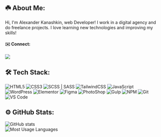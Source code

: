 ## ☘️ About Me:
Hi, I'm Alexander Kanashkin, web Developer! I work in a digital agency and do freelance projects. I love learning new technologies and improving my skills!

#### ✉️ Connect:
[<img src="https://img.shields.io/badge/Telegram-2CA5E0?style=for-the-badge&logo=telegram&logoColor=white"/>](https://t.me/adkanashkin)

## 🛠️ Tech Stack:

![HTML5](https://img.shields.io/badge/html5-%23E34F26.svg?style=for-the-badge&logo=html5&logoColor=white)
![CSS3](https://img.shields.io/badge/css3-%231572B6.svg?style=for-the-badge&logo=css3&logoColor=white)
![SCSS | SASS](https://img.shields.io/badge/SASS-cd6799.svg?style=for-the-badge&logo=SASS&logoColor=white)
![TailwindCSS](https://img.shields.io/badge/tailwindcss-%2338B2AC.svg?style=for-the-badge&logo=tailwind-css&logoColor=white)
![JavaScript](https://img.shields.io/badge/javascript-%23323330.svg?style=for-the-badge&logo=javascript&logoColor=23F7DF1E)
![WordPress](https://img.shields.io/badge/wordpress-21759b.svg?style=for-the-badge&logo=wordpress&logoColor=white)
![Elementor](https://img.shields.io/badge/Elementor-ff7be5.svg?style=for-the-badge&logo=elementor&logoColor=white)
![Figma](https://img.shields.io/badge/figma-%23F24E1E.svg?style=for-the-badge&logo=figma&logoColor=white)
![PhotoShop](https://img.shields.io/badge/photoshop-2da9ff.svg?style=for-the-badge&logo=adobephotoshop&logoColor=white)
![Gulp](https://img.shields.io/badge/GULP-%23CF4647.svg?style=for-the-badge&logo=gulp&logoColor=white)
![NPM](https://img.shields.io/badge/NPM-%23000000.svg?style=for-the-badge&logo=npm&logoColor=white)
![Git](https://img.shields.io/badge/git-f05030.svg?style=for-the-badge&logo=git&logoColor=white)
![VS Code](https://img.shields.io/badge/Visual_Studio_Code-0078D4?style=for-the-badge&logo=visual%20studio%20code&logoColor=white)


## ⚙️ GitHub Stats:

![GitHub stats](https://github-readme-stats.vercel.app/api?username=kanashkin&show_icons=true&theme=react) <br>
![Most Usage Languages](https://github-readme-stats.vercel.app/api/top-langs/?username=kanashkin&theme=react&hide_border=false&include_all_commits=false&count_private=false&layout=compact)

